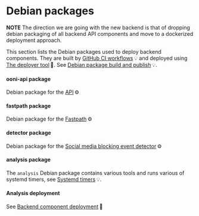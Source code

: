 # Debian packages

**NOTE** The direction we are going with the new backend is that of dropping debian packaging of all backend API components and move to a dockerized deployment approach.

This section lists the Debian packages used to deploy backend
components. They are built by [GitHub CI workflows](#github-ci-workflows)&thinsp;💡
and deployed using [The deployer tool](#the-deployer-tool)&thinsp;🔧. See
[Debian package build and publish](#debian-package-build-and-publish)&thinsp;💡.


#### ooni-api package
Debian package for the [API](#api)&thinsp;⚙


#### fastpath package
Debian package for the [Fastpath](#fastpath)&thinsp;⚙


#### detector package
Debian package for the
[Social media blocking event detector](#social-media-blocking-event-detector)&thinsp;⚙


#### analysis package
The `analysis` Debian package contains various tools and runs various of
systemd timers, see [Systemd timers](#systemd-timers)&thinsp;💡.


#### Analysis deployment
See [Backend component deployment](#backend-component-deployment)&thinsp;📒
